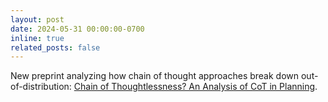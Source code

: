 ```yaml
---
layout: post
date: 2024-05-31 00:00:00-0700
inline: true
related_posts: false
---
```


New preprint analyzing how chain of thought approaches break down out-of-distribution: [Chain of Thoughtlessness? An Analysis of CoT in Planning](https://arxiv.org/abs/2405.04776).
